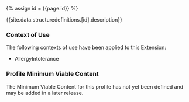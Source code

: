 
{% assign id = {{page.id}} %}

{{site.data.structuredefinitions.[id].description}}

### Context of Use ###
The following contexts of use have been applied to this Extension:

- AllergyIntolerance

### Profile Minimum Viable Content ###

The Minimum Viable Content for this profile has not yet been defined and may be added in a later release.